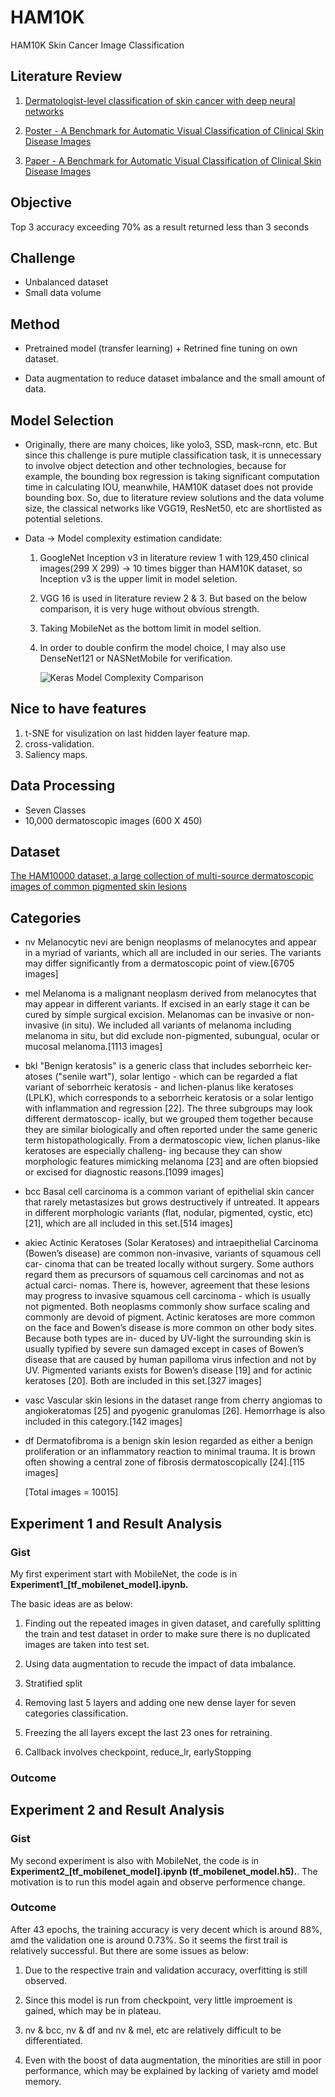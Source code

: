 # HAM10K
HAM10K Skin Cancer Image Classification

## Literature Review

1. [Dermatologist-level classification of skin cancer with deep neural networks](https://frankie-yanfeng.github.io/2019/01/29/Paper-Summary-Dermatologist-level-classification-of-skin-cancer/)


2. [Poster - A Benchmark for Automatic Visual
Classification of Clinical Skin Disease Images](http://www.eccv2016.org/files/posters/P-4B-40.pdf)


3. [Paper - A Benchmark for Automatic Visual
Classification of Clinical Skin Disease Images](http://cv.nankai.edu.cn/projects/sd-198/2016-ECCV-A%20Benchmark%20for%20Automatic%20Visual%20Classification%20of%20Clinical%20Skin%20Disease%20Images.pdf)

## Objective
Top 3 accuracy exceeding 70%  as a result returned less than 3 seconds

## Challenge
* Unbalanced dataset
* Small data volume

## Method
* Pretrained model (transfer learning) + Retrined fine tuning on own dataset.

* Data augmentation to reduce dataset imbalance and the small amount of data.

## Model Selection
* Originally, there are many choices, like yolo3, SSD, mask-rcnn, etc. But since this challenge is pure mutiple classification task, it is unnecessary to involve object detection and other technologies, because for example, the bounding box regression is taking significant computation time in calculating IOU, meanwhile, HAM10K dataset does not provide bounding box. So, due to literature review solutions and the data volume size, the classical networks like VGG19, ResNet50, etc are shortlisted as potential seletions.


* Data -> Model complexity estimation candidate:


    1. GoogleNet Inception v3 in literature review 1 with 129,450 clinical images(299 X 299) -> 10 times bigger than HAM10K dataset, so Inception v3 is the upper limit in model seletion.
    
    2. VGG 16 is used in literature review 2 & 3. But based on the below comparison, it is very huge without obvious strength.

    3. Taking MobileNet as the bottom limit in model seltion.
    
    4. In order to double confirm the model choice, I may also use DenseNet121 or NASNetMobile for verification.
    

        ![Keras Model Complexity Comparison](https://i.imgur.com/VLtVZnC.png)

## Nice to have features
1. t-SNE for visulization on last hidden layer feature map.
2. cross-validation.
3. Saliency maps.

## Data Processing
* Seven Classes
* 10,000 dermatoscopic images (600 X 450)

## Dataset

[The HAM10000 dataset, a large collection of multi-source dermatoscopic images of common pigmented skin lesions](https://arxiv.org/abs/1803.10417)

## Categories
* nv
        Melanocytic nevi are benign neoplasms of melanocytes and appear in a myriad of variants, which all are included in our series. The variants may differ significantly from a dermatoscopic point of view.[6705 images]


* mel
        Melanoma is a malignant neoplasm derived from melanocytes that may appear in different variants. If excised in an early stage it can be cured by simple surgical excision. Melanomas can be invasive or non-invasive (in situ). We included all variants of melanoma including melanoma in situ, but did exclude non-pigmented, subungual, ocular or mucosal melanoma.[1113 images]

* bkl
        "Benign keratosis" is a generic class that includes seborrheic ker- atoses ("senile wart"), solar lentigo - which can be regarded a flat variant of seborrheic keratosis - and lichen-planus like keratoses (LPLK), which corresponds to a seborrheic keratosis or a solar lentigo with inflammation and regression [22]. The three subgroups may look different dermatoscop- ically, but we grouped them together because they are similar biologically and often reported under the same generic term histopathologically. From a dermatoscopic view, lichen planus-like keratoses are especially challeng- ing because they can show morphologic features mimicking melanoma [23] and are often biopsied or excised for diagnostic reasons.[1099 images]
        
* bcc
        Basal cell carcinoma is a common variant of epithelial skin cancer that rarely metastasizes but grows destructively if untreated. It appears in different morphologic variants (flat, nodular, pigmented, cystic, etc) [21], which are all included in this set.[514 images]

* akiec
        Actinic Keratoses (Solar Keratoses) and intraepithelial Carcinoma (Bowen’s disease) are common non-invasive, variants of squamous cell car- cinoma that can be treated locally without surgery. Some authors regard them as precursors of squamous cell carcinomas and not as actual carci- nomas. There is, however, agreement that these lesions may progress to invasive squamous cell carcinoma - which is usually not pigmented. Both neoplasms commonly show surface scaling and commonly are devoid of pigment. Actinic keratoses are more common on the face and Bowen’s disease is more common on other body sites. Because both types are in- duced by UV-light the surrounding skin is usually typified by severe sun damaged except in cases of Bowen’s disease that are caused by human papilloma virus infection and not by UV. Pigmented variants exists for Bowen’s disease [19] and for actinic keratoses [20]. Both are included in this set.[327 images]

* vasc
        Vascular skin lesions in the dataset range from cherry angiomas to angiokeratomas [25] and pyogenic granulomas [26]. Hemorrhage is also included in this category.[142 images]

* df
        Dermatofibroma is a benign skin lesion regarded as either a benign proliferation or an inflammatory reaction to minimal trauma. It is brown often showing a central zone of fibrosis dermatoscopically [24].[115 images]
        
    [Total images = 10015]

## Experiment 1 and Result Analysis

### Gist
My first experiment start with MobileNet, the code is in <b>Experiment1_[tf_mobilenet_model].ipynb.</b>

The basic ideas are as below:
1. Finding out the repeated images in given dataset, and carefully splitting the train and test dataset in order to make sure there is no duplicated images are taken into test set.

2. Using data augmentation to recude the impact of data imbalance.

3. Stratified split

4. Removing last 5 layers and adding one new dense layer for seven categories classification.

5. Freezing the all layers except the last 23 ones for retraining.

6. Callback involves checkpoint, reduce_lr, earlyStopping

### Outcome


## Experiment 2 and Result Analysis

### Gist
My second experiment is also with MobileNet, the code is in <b>Experiment2_[tf_mobilenet_model].ipynb (tf_mobilenet_model.h5).</b>. The motivation is to run this model again and observe performence change.

### Outcome
After 43 epochs, the training accuracy is very decent which is around 88%, amd the validation one is around 0.73%.
So it seems the first trail is relatively successful. But there are some issues as below:

1. Due to the respective train and validation accuracy, overfitting is still observed.

2. Since this model is run from checkpoint, very little improement is gained, which may be in plateau.

3.  nv & bcc, nv & df and nv & mel, etc are relatively difficult to be differentiated.

4. Even with the boost of data augmentation, the minorities are still in poor performance, which may be explained by lacking of variety amd model memory.
